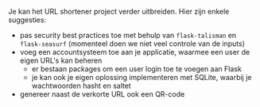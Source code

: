 Je kan het URL shortener project verder uitbreiden.
Hier zijn enkele suggesties:

- pas security best practices toe met behulp van `flask-talisman` en `flask-seasurf` (momenteel doen we niet veel controle van de inputs)
- voeg een accountsysteem toe aan je applicatie, waarmee een user de eigen URL's kan beheren
  - er bestaan packages om een user login toe te voegen aan Flask
  - je kan ook je eigen oplossing implementeren met SQLite, waarbij je wachtwoorden hasht en saltet
- genereer naast de verkorte URL ook een QR-code
